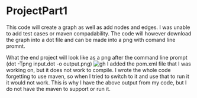 # ProjectPart1
This code will create a graph as well as add nodes and edges. I was unable to add test cases or maven compadability.
The code will however download the graph into a dot file and can be made into a png with comand line promnt. 

What the end project will look like as a png after the command line prompt (dot -Tpng input.dot -o output.png) 
![gh](https://github.com/arnavsangelkar1/ProjectPart1/assets/147441660/1d1d1d84-0f08-486c-b259-4791723fa50e)
I added the pom.xml file that I was working on, but it does not work to compile. I wrote the whole code forgetting to use maven, so when I tried to switch to it and use that to run it it would not work. This is why I have the above output from my code, but I do not have the maven to support or run it. 
